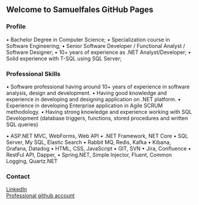 ## Welcome to Samuelfales GitHub Pages

### Profile 

•	Bachelor Degree in Computer Science; 
•	Specialization course in Software Engineering; 
•	Senior Software Developer / Functional Analyst / Software Designer; 
•	10+ years of experience as .NET Analyst/Developer; 
•	Solid experience with T-SQL using SQL Server;

### Professional Skills

•	Software professional having around 10+ years of experience in software analysis, design and development.
•	Having good knowledge and experience in developing and designing application on .NET platform.
•	Experience in developing Enterprise application in Agile SCRUM methodology.
•	Having strong knowledge and experience working with SQL Development (database triggers, functions, stored procedures and written SQL queries)

•	ASP.NET MVC, WebForms, Web API
•	.NET Framework, NET Core
•	SQL Server, My SQL, Elastic Search
•	Rabbit MQ, Redis, Kafka
•	Kibana, Grafana, Datadog
•	HTML, CSS, JavaScript
•	GIT, SVN
•	Jira, Confluence
•	RestFul API, Dapper, 
•	Spring.NET, Simple Injector, Fluent, Common Logging, Quartz.NET

### Contact

[LinkedIn](https://www.linkedin.com/in/samuelfales/) </br>
[Professional github account](https://github.com/samfales)
